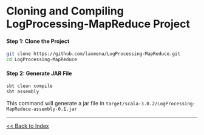 # Cloning and Compiling LogProcessing-MapReduce Project

#### Step 1: Clone the Project
```bash
git clone https://github.com/laxmena/LogProcessing-MapReduce.git
cd LogProcessing-MapReduce
```

#### Step 2: Generate JAR File
```bash
sbt clean compile
sbt assembly
```
This command will generate a jar file in `target/scala-3.0.2/LogProcessing-MapReduce-assembly-0.1.jar`

<hr/>

[<< Back to Index](README.md)
